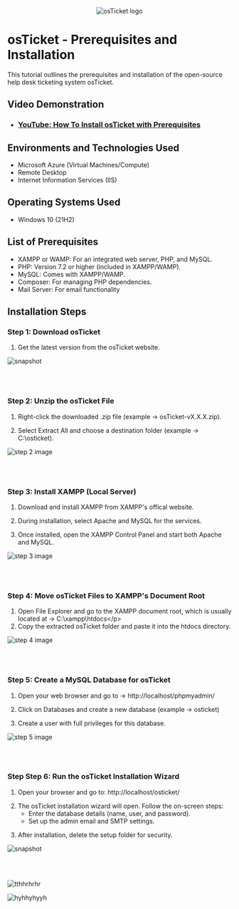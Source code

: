 <p align="center">
<img src="https://i.imgur.com/Clzj7Xs.png" alt="osTicket logo"/>
</p>

<h1>osTicket - Prerequisites and Installation</h1>
This tutorial outlines the prerequisites and installation of the open-source help desk ticketing system osTicket.<br />


<h2>Video Demonstration</h2>

- ### [YouTube: How To Install osTicket with Prerequisites](https://www.youtube.com/watch?v=8bkXbgbJEGk&t=179s)
<h2>Environments and Technologies Used</h2>

- Microsoft Azure (Virtual Machines/Compute)
- Remote Desktop
- Internet Information Services (IIS)

<h2>Operating Systems Used </h2>

- Windows 10</b> (21H2)

<h2>List of Prerequisites</h2>

- XAMPP or WAMP: For an integrated web server, PHP, and MySQL.
- PHP: Version 7.2 or higher (included in XAMPP/WAMP).
- MySQL: Comes with XAMPP/WAMP.
- Composer: For managing PHP dependencies.
- Mail Server: For email functionality 

<h2>Installation Steps</h2>
<p>
<h3>Step 1: Download osTicket</h3>

1. Get the latest version from the osTicket website.
  
![snapshot](https://github.com/user-attachments/assets/da8ba679-06cb-49a5-8a2d-f289cf5ab521)

>
<p> 
<br />
<br />
<p>
<h3>Step 2: Unzip the osTicket File</h3>

1. Right-click the downloaded .zip file (example -> osTicket-vX.X.X.zip).</p>
2. Select Extract All and choose a destination folder (example -> C:\osticket).</p>
   
  
![step 2 image](https://github.com/user-attachments/assets/97f1a53f-809c-401c-b52b-92044fc21670)


>
<p> 
<br />
<br /> 
<p>
<h3>Step 3: Install XAMPP (Local Server)</h3>

1. Download and install XAMPP from XAMPP's offical website.</p>
2. During installation, select Apache and MySQL for the services.</p>
3. Once installed, open the XAMPP Control Panel and start both Apache and MySQL.</p>

![step 3 image](https://github.com/user-attachments/assets/7d3b87f6-9eb0-4b74-9676-f43da7c738af)

>
<p> 
<br />
<br /> 
<p>
<h3>Step 4: Move osTicket Files to XAMPP's Document Root</h3>
  
1. Open File Explorer and go to the XAMPP document root, which is usually located at -> C:\xampp\htdocs\</p>
2. Copy the extracted osTicket folder and paste it into the htdocs directory.</p>
  
![step 4 image](https://github.com/user-attachments/assets/3126b1a9-7e13-446f-b4bf-53c815ad7999)

>
<p> 
<br />
<br /> 
<p>
<h3>Step 5: Create a MySQL Database for osTicket</h3>
  
1. Open your web browser and go to -> http://localhost/phpmyadmin/</p>
2. Click on Databases and create a new database (example -> osticket)</p>
3. Create a user with full privileges for this database.
  
![step 5 image](https://github.com/user-attachments/assets/d16be413-cdde-4407-b788-f7bafe9ab59c)

>
<p> 
<br />
<br /> 
<p>
<h3>Step Step 6: Run the osTicket Installation Wizard</h3>

1. Open your browser and go to: http://localhost/osticket/</p>
2. The osTicket installation wizard will open. Follow the on-screen steps:
   - Enter the database details (name, user, and password).
   - Set up the admin email and SMTP settings.</p>
3. After installation, delete the setup folder for security.     
       


![snapshot](https://github.com/user-attachments/assets/da8ba679-06cb-49a5-8a2d-f289cf5ab521)


>
<p> 
<br />
<br /> 

![tthhrhrhr](https://github.com/user-attachments/assets/b7251a6c-9ef1-4c27-862f-f5e8affa6bb2)





  ![hyhhyhyyh](https://github.com/user-attachments/assets/00bbb412-a948-41aa-8d77-89418e5b1ef7)



